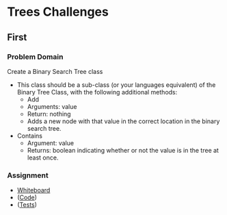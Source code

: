 # Trees Challenges

## First 

### Problem Domain
Create a Binary Search Tree class
- This class should be a sub-class (or your languages equivalent) of the Binary Tree Class, with the following additional methods:
  - Add
  - Arguments: value
  - Return: nothing
  - Adds a new node with that value in the correct location in the binary search tree.
- Contains
  - Argument: value
  - Returns: boolean indicating whether or not the value is in the tree at least once.

### Assignment
- [Whiteboard](https://projects.invisionapp.com/freehand/document/miqIvWwab)
- ([Code](Trees.js))
- ([Tests](trees.test.js))

